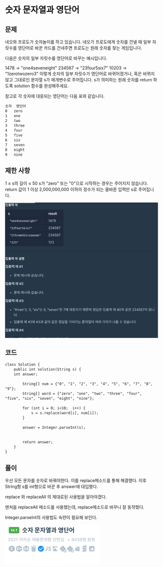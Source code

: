 # 숫자 문자열과 영단어

## 문제

네오와 프로도가 숫자놀이를 하고 있습니다. 네오가 프로도에게 숫자를 건넬 때 일부 자릿수를 영단어로 바꾼 카드를 건네주면 프로도는 원래 숫자를 찾는 게임입니다.

다음은 숫자의 일부 자릿수를 영단어로 바꾸는 예시입니다.

1478 → "one4seveneight"
234567 → "23four5six7"
10203 → "1zerotwozero3"
이렇게 숫자의 일부 자릿수가 영단어로 바뀌어졌거나, 혹은 바뀌지 않고 그대로인 문자열 s가 매개변수로 주어집니다. s가 의미하는 원래 숫자를 return 하도록 solution 함수를 완성해주세요.

참고로 각 숫자에 대응되는 영단어는 다음 표와 같습니다.

    숫자	영단어
    0	zero
    1	one
    2	two
    3	three
    4	four
    5	five
    6	six
    7	seven
    8	eight
    9	nine

## 제한 사항

1 ≤ s의 길이 ≤ 50
s가 "zero" 또는 "0"으로 시작하는 경우는 주어지지 않습니다.
return 값이 1 이상 2,000,000,000 이하의 정수가 되는 올바른 입력만 s로 주어집니다.

![](/img/stringToInt_0.PNG)

## 코드

    class Solution {
        public int solution(String s) {
        int answer;
            
            String[] num = {"0", "1", "2", "3", "4", "5", "6", "7", "8", "9"};
            String[] word = {"zero", "one", "two", "three", "four", "five", "six", "seven", "eight", "nine"};
            
            for (int i = 0; i<10;  i++) {
                s = s.replace(word[i], num[i]);
            }
            
            answer = Integer.parseInt(s);

            
            return answer;
        }
    }

## 풀이

우선 모든 문자를 숫자로 바꿔야한다. 이를 replace메소드를 통해 해결했다.
이후 String형 s를 int형으로 바꾼 후 answer에 대입했다.

replace 와 replaceAll 의 제대로된 사용법을 알아야겠다.

맨처음 replaceAll 메소드를 사용했는데, replace메소드로 바꾸니 잘 동작했다.

Integer.parseInt의 사용법도 숙련이 필요해 보인다.


![](/img/stringToInt_1.PNG)

